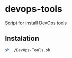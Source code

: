 # devops-tools

Script for install DevOps tools


## Instalation
  
  ```bash
  sh ./DevOps-Tools.sh
  ```
